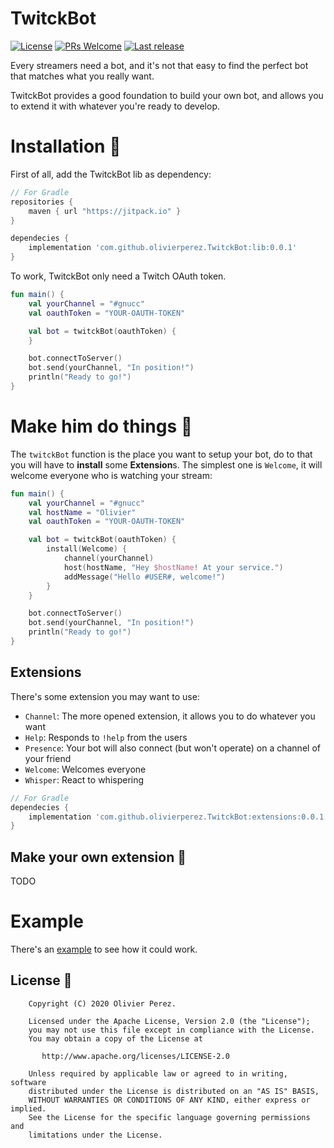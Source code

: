 # TwitckBot

[![License](https://img.shields.io/badge/License-Apache%202.0-blue.svg?style=flat-square)](https://opensource.org/licenses/Apache-2.0)
[![PRs Welcome](https://img.shields.io/badge/PRs-Welcome-orange.svg?style=flat-square)](http://makeapullrequest.com)
[![Last release](https://jitpack.io/v/olivierperez/TwitckBot.svg?style=flat-square)](https://jitpack.io/#olivierperez/TwitckBot)

Every streamers need a bot, and it's not that easy to find the perfect bot that matches what you really want.

TwitckBot provides a good foundation to build your own bot, and allows you to extend it with whatever you're ready to develop.

# Installation 👣

First of all, add the TwitckBot lib as dependency:

```groovy
// For Gradle
repositories {
    maven { url "https://jitpack.io" }
}

dependecies {
    implementation 'com.github.olivierperez.TwitckBot:lib:0.0.1'
}
```

To work, TwitckBot only need a Twitch OAuth token.

```kotlin
fun main() {
    val yourChannel = "#gnucc"
    val oauthToken = "YOUR-OAUTH-TOKEN"

    val bot = twitckBot(oauthToken) {
    }

    bot.connectToServer()
    bot.send(yourChannel, "In position!")
    println("Ready to go!")
}
```

# Make him do things 🧰

The `twitckBot` function is the place you want to setup your bot, do to that you will have to **install** some **Extension**s.
The simplest one is `Welcome`, it will welcome everyone who is watching your stream:

```kotlin
fun main() {
    val yourChannel = "#gnucc"
    val hostName = "Olivier"
    val oauthToken = "YOUR-OAUTH-TOKEN"

    val bot = twitckBot(oauthToken) {
        install(Welcome) {
            channel(yourChannel)
            host(hostName, "Hey $hostName! At your service.")
            addMessage("Hello #USER#, welcome!")
        }
    }

    bot.connectToServer()
    bot.send(yourChannel, "In position!")
    println("Ready to go!")
}
```

## Extensions

There's some extension you may want to use:

- `Channel`: The more opened extension, it allows you to do whatever you want
- `Help`: Responds to `!help` from the users
- `Presence`: Your bot will also connect (but won't operate) on a channel of your friend
- `Welcome`: Welcomes everyone
- `Whisper`: React to whispering

```groovy
// For Gradle
dependecies {
    implementation 'com.github.olivierperez.TwitckBot:extensions:0.0.1'
}
```

## Make your own extension 🎨

TODO

# Example

There's an [example](example/) to see how it could work.

## License 📄

```
    Copyright (C) 2020 Olivier Perez.

    Licensed under the Apache License, Version 2.0 (the "License");
    you may not use this file except in compliance with the License.
    You may obtain a copy of the License at

       http://www.apache.org/licenses/LICENSE-2.0

    Unless required by applicable law or agreed to in writing, software
    distributed under the License is distributed on an "AS IS" BASIS,
    WITHOUT WARRANTIES OR CONDITIONS OF ANY KIND, either express or implied.
    See the License for the specific language governing permissions and
    limitations under the License.
```
